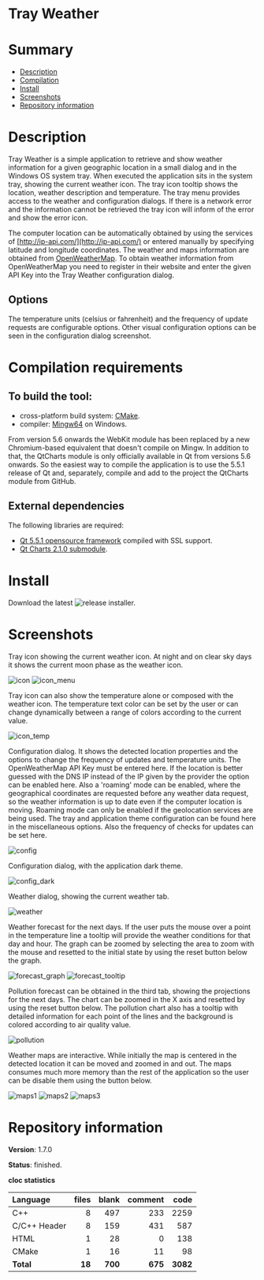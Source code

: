 Tray Weather
============

# Summary
- [Description](#description)
- [Compilation](#compilation-requirements)
- [Install](#install)
- [Screenshots](#screenshots)
- [Repository information](#repository-information)

# Description
Tray Weather is a simple application to retrieve and show weather information for a given geographic location in a small dialog and in the Windows OS system tray. When executed the application sits
in the system tray, showing the current weather icon. The tray icon tooltip shows the location, weather description and temperature. The tray menu provides access to the weather and configuration
dialogs. If there is a network error and the information cannot be retrieved the tray icon will inform of the error and show the error icon. 

The computer location can be automatically obtained by using the services of [http://ip-api.com/](http://ip-api.com/) or entered manually by specifying latitude and longitude coordinates. The weather
and maps information are obtained from [OpenWeatherMap](http://openweathermap.org/). To obtain weather information from OpenWeatherMap you need to register in their website and enter the given API Key
into the Tray Weather configuration dialog. 

## Options
The temperature units (celsius or fahrenheit) and the frequency of update requests are configurable options. Other visual configuration options can be seen in the configuration dialog screenshot.

# Compilation requirements
## To build the tool:
* cross-platform build system: [CMake](http://www.cmake.org/cmake/resources/software.html).
* compiler: [Mingw64](http://sourceforge.net/projects/mingw-w64/) on Windows.

From version 5.6 onwards the WebKit module has been replaced by a new Chromium-based equivalent that doesn't compile on Mingw. In addition to that, the QtCharts module is only officially available in Qt
from versions 5.6 onwards. So the easiest way to compile the application is to use the 5.5.1 release of Qt and, separately, compile and add to the project the QtCharts module from GitHub. 

## External dependencies
The following libraries are required:
* [Qt 5.5.1 opensource framework](http://www.qt.io/) compiled with SSL support.
* [Qt Charts 2.1.0 submodule](https://github.com/qt/qtcharts).

# Install

Download the latest ![release](https://github.com/FelixdelasPozas/TrayWeather/releases/) installer.

# Screenshots
Tray icon showing the current weather icon. At night and on clear sky days it shows the current moon phase as the weather icon.

![icon](https://cloud.githubusercontent.com/assets/12167134/20938095/f03e2474-bbe9-11e6-83b9-e2bc8c716bf4.jpg)
![icon_menu](https://cloud.githubusercontent.com/assets/12167134/20938103/f0b22126-bbe9-11e6-8639-30161344d1d3.jpg)

Tray icon can also show the temperature alone or composed with the weather icon. The temperature text color can be set by the user
or can change dynamically between a range of colors according to the current value. 

![icon_temp](https://user-images.githubusercontent.com/12167134/85929400-b6e05280-b8b4-11ea-9574-bf27537f38e3.png)

Configuration dialog. It shows the detected location properties and the options to change the frequency of updates and temperature units. The OpenWeatherMap API Key must be entered here. If the location is better guessed with the DNS IP instead of the IP given by the provider the option
can be enabled here. Also a 'roaming' mode can be enabled, where the geographical coordinates are requested before any weather data request, so the 
weather information is up to date even if the computer location is moving. Roaming mode can only be enabled if the geolocation services are being used.
The tray and application theme configuration can be found here in the miscellaneous options. Also the frequency of checks for updates can be set here.

![config](https://user-images.githubusercontent.com/12167134/86063322-e933b080-ba6a-11ea-9d31-4f6c784a9d18.png)

Configuration dialog, with the application dark theme.

![config_dark](https://user-images.githubusercontent.com/12167134/86063324-ea64dd80-ba6a-11ea-9052-51b187717f20.png) 

Weather dialog, showing the current weather tab. 

![weather](https://cloud.githubusercontent.com/assets/12167134/20938101/f091d718-bbe9-11e6-8bb5-40be8d80f444.jpg)

Weather forecast for the next days. If the user puts the mouse over a point in the temperature line a tooltip will provide the weather conditions for that day and hour. 
The graph can be zoomed by selecting the area to zoom with the mouse and resetted to the initial state by using the reset button below the graph.

![forecast_graph](https://user-images.githubusercontent.com/12167134/34379926-460a5cbc-eafe-11e7-99f9-b0ee23005b73.jpg)
![forecast_tooltip](https://user-images.githubusercontent.com/12167134/34379927-4622b118-eafe-11e7-8933-c7fae870fb1d.jpg)

Pollution forecast can be obtained in the third tab, showing the projections for the next days. The chart can be zoomed in the X axis and
resetted by using the reset button below. The pollution chart also has a tooltip with detailed information for each point of the lines and
the background is colored according to air quality value. 

![pollution](https://user-images.githubusercontent.com/12167134/104073647-83d92d00-520e-11eb-8b6c-901976f2429b.png)

Weather maps are interactive. While initially the map is centered in the detected location it can be moved and zoomed in and out. The maps consumes much more memory than
the rest of the application so the user can be disable them using the button below. 

![maps1](https://cloud.githubusercontent.com/assets/12167134/20938099/f07daa22-bbe9-11e6-9efb-07466ef36748.jpg)
![maps2](https://cloud.githubusercontent.com/assets/12167134/20938097/f0623792-bbe9-11e6-8ebf-0ae4b5b679a9.jpg)
![maps3](https://cloud.githubusercontent.com/assets/12167134/20938100/f0851d34-bbe9-11e6-80c9-d7d952632cc4.jpg)

# Repository information

**Version**: 1.7.0

**Status**: finished.

**cloc statistics**

| Language                     |files          |blank        |comment           |code  |
|:-----------------------------|--------------:|------------:|-----------------:|-----:|
| C++                          |   8           | 497         |   233            | 2259 |
| C/C++ Header                 |   8           | 159         |   431            |  587 |
| HTML                         |   1           |  28         |     0            |  138 |
| CMake                        |   1           |  16         |    11            |   98 |
| **Total**                    | **18**        | **700**     | **675**          | **3082** |
